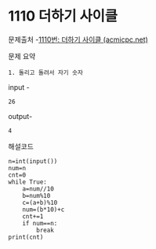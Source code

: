 # 1110 더하기 사이클

문제출처 -[1110번: 더하기 사이클 (acmicpc.net)](https://www.acmicpc.net/problem/1110)

문제 요약 

 	1. 돌리고 돌려서 자기 숫자

input - 

```
26
```

output-

```
4
```

해설코드 

```
n=int(input())
num=n
cnt=0
while True:
    a=num//10
    b=num%10
    c=(a+b)%10
    num=(b*10)+c
    cnt+=1
    if num==n:
        break
print(cnt)
```

